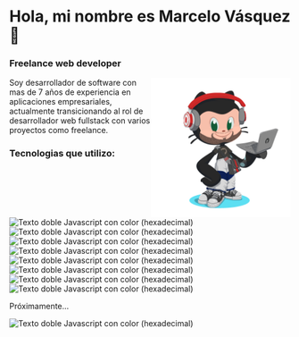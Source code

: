 # Hola, mi nombre es Marcelo Vásquez 👋

### Freelance web developer

<a href="https://github.com/sponsors/M0nica"><img align="right" width="250" height="250" src="https://github.com/Marcelostg/Marcelostg/blob/main/octocat-me.gif?raw=true"></a>

Soy desarrollador de software con mas de 7 años de experiencia en aplicaciones empresariales, actualmente transicionando al rol de desarrollador web fullstack con varios proyectos como freelance.

### Tecnologias que utilizo:

![Texto doble Javascript con color (hexadecimal)](https://img.shields.io/badge/Javascript-gray.svg?logo=javascript)
![Texto doble Javascript con color (hexadecimal)](https://img.shields.io/badge/HTML-gray.svg?logo=html5)
![Texto doble Javascript con color (hexadecimal)](https://img.shields.io/badge/CSS-gray.svg?logo=css)
![Texto doble Javascript con color (hexadecimal)](https://img.shields.io/badge/Typescript-gray.svg?logo=typescript)
![Texto doble Javascript con color (hexadecimal)](https://img.shields.io/badge/sqlite-gray.svg?logo=sqlite)
![Texto doble Javascript con color (hexadecimal)](https://img.shields.io/badge/Node.js-gray.svg?logo=nodedotjs)
![Texto doble Javascript con color (hexadecimal)](https://img.shields.io/badge/json-gray.svg?logo=json)
![Texto doble Javascript con color (hexadecimal)](https://img.shields.io/badge/Python-gray.svg?logo=python)

Próximamente...

![Texto doble Javascript con color (hexadecimal)](https://img.shields.io/badge/React-gray.svg?logo=react)

 

<!--

### Formato de texto

*Texto en cursiva* o _Texto en cursiva_
**Texto en negrita** o __Texto en negrita__
***Negrita y cursiva***

# Listados

- Primer punto no ordenado
- Segundo punto no ordenado
  - Subpunto

1. Primer punto ordenado
2. Segundo punto ordenado

# Enlaces

[Texto del enlace](URL)

Ejemplo:
[Repositorio de este proyecto](https://github.com/tu-usuario/nombre-del-repo)

# Imagenes

![Una hermosa imagen de una playa](https://picsum.photos/600/400)

# Bloques de código

Esto es código en línea: `print("Hola mundo")`

```python
# Bloque de código Python
def hola_mundo():
    print("Hola mundo")
```

# Citas en Bloque

> "El código es poesía."
> - Braidan Moure

# Separadores

- Con guiones:
---
- Con asteristos:
***
- Con guines bajos:
___

# Tablas

| Columna 1 | Columna 2 | Columna 3 |
|---|---|---|
| Fila 1, Celda 1 | Fila 1, Celda 2 | Fila 1, Celda 3 |
| Fila 2, Celda 1 | Fila 2, Celda 2 | Fila 2, Celda 3 |


# Lista de Tareas

- [x] Tarea completada
- [ ] Tarea pendiente
- [ ] Otra tarea pendiente

# Enlaces de referencia

Me encanta [GitHub][1] y [YouTube][2].

[1]: https://github.com
[2]: https://youtube.com.

# Texto adicional (combinados)

Puedes combinar varios formatos para un mismo texto.

**¡_Hola mundo_!** -> ¡Hola mundo!

~~Texto tachado~~ -> ~~Texto tachado~~

# uso de BADGES (Insignias)

![Texto simple Javascript con color (hexadecimal)](https://img.shields.io/badge/Javascript-F7DF1E.svg)

![Texto doble Javascript con color (hexadecimal) y logo](https://img.shields.io/badge/Lenguaje-Javascript-F7DF1E.svg)

![Texto doble Javascript con color (hexadecimal)](https://img.shields.io/badge/Lenguaje-Javascript-F7DF1E.svg?logo=javascript)

[![Licencia MIT con enlace](https://img.shields.io/badge/License-MIT-blue.svg)](https://opensource.org/licenses/MIT)

[![Licencia GRANDE MIT con enlace](https://img.shields.io/badge/License-MIT-blue.svg?style=for-the-badge)](https://opensource.org/licenses/MIT)

![GitHub language con logo](https://img.shields.io/github/languages/count/marcelostg/marcelostg?style=for-the-badge&logo=javascript)


# Uso de HTML en un archivo markdown(.md)
## Imagen con tamaño personalizado

Aquí está mi imagen principal:

<img src="https://picsum.photos/600/400" alt="Descripción de la imagen" width="400" height="200">

Otra imagen más pequeña:

<img src="https://picsum.photos/600/400" alt="Otra imagen" width="200">

## Imagen y textos centrados

<div align="center">
  Este es un párrafo de texto centrado.
  <br>
  <img src="https://picsum.photos/600/400" alt="Imagen centrada" width="300">
  <br>
  Otro texto centrado.
</div>

## Insertar videos

<div align="center">
  <a href="https://www.youtube.com/watch?v=UDApZhXTpH8&ab_channel=50CentVEVO">
    <img src="https://img.youtube.com/vi/UDApZhXTpH8/maxresdefault.jpg" alt="Haz clic para ver el video" width="500">
  </a>
</div>

<!--
**marcelostg/marcelostg** is a ✨ _special_ ✨ repository because its `README.md` (this file) appears on your GitHub profile.

Here are some ideas to get you started:

- 🔭 I’m currently working on ...
- 🌱 I’m currently learning ...
- 👯 I’m looking to collaborate on ...
- 🤔 I’m looking for help with ...
- 💬 Ask me about ...
- 📫 How to reach me: ...
- 😄 Pronouns: ...
- ⚡ Fun fact: ...
-->

